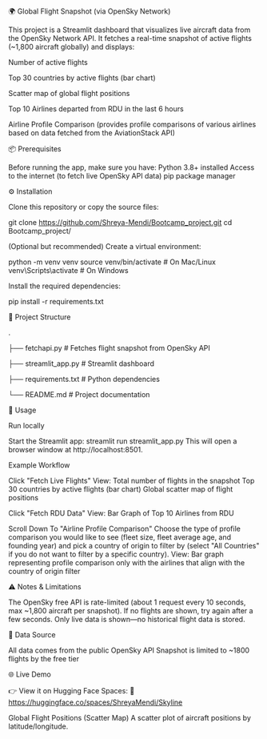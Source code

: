 🌍 Global Flight Snapshot (via OpenSky Network)

This project is a Streamlit dashboard that visualizes live aircraft data from the OpenSky Network API. It fetches a real-time snapshot of active flights (~1,800 aircraft globally) and displays:

Number of active flights

Top 30 countries by active flights (bar chart)

Scatter map of global flight positions

Top 10 Airlines departed from RDU in the last 6 hours

Airline Profile Comparison (provides profile comparisons of various airlines based on data fetched from the AviationStack API)


📦 Prerequisites

Before running the app, make sure you have:
Python 3.8+ installed
Access to the internet (to fetch live OpenSky API data)
pip package manager

⚙️ Installation

Clone this repository or copy the source files:

git clone https://github.com/Shreya-Mendi/Bootcamp_project.git
cd Bootcamp_project/


(Optional but recommended) Create a virtual environment:

python -m venv venv
source venv/bin/activate   # On Mac/Linux
venv\Scripts\activate      # On Windows

Install the required dependencies:

pip install -r requirements.txt


📂 Project Structure

.

├── fetchapi.py           # Fetches flight snapshot from OpenSky API

├── streamlit_app.py      # Streamlit dashboard

├── requirements.txt      # Python dependencies

└── README.md             # Project documentation


🚀 Usage

Run locally

Start the Streamlit app:
streamlit run streamlit_app.py
This will open a browser window at http://localhost:8501.

Example Workflow

Click "Fetch Live Flights"
View:
Total number of flights in the snapshot
Top 30 countries by active flights (bar chart)
Global scatter map of flight positions

Click "Fetch RDU Data" View:
Bar Graph of Top 10 Airlines from RDU

Scroll Down To "Airline Profile Comparison"
Choose the type of profile comparison you would like to see (fleet size, fleet average age, and founding year) and pick a country of origin to filter by (select "All Countries" if you do not want to filter by a specific country). View: Bar graph representing profile comparison only with the airlines that align with the country of origin filter


⚠️ Notes & Limitations

The OpenSky free API is rate-limited (about 1 request every 10 seconds, max ~1,800 aircraft per snapshot).
If no flights are shown, try again after a few seconds.
Only live data is shown—no historical flight data is stored.

🧠 Data Source

All data comes from the public OpenSky API
Snapshot is limited to ~1800 flights by the free tier

🌐 Live Demo

👉 View it on Hugging Face Spaces:
🔗 https://huggingface.co/spaces/ShreyaMendi/Skyline 

Global Flight Positions (Scatter Map)
A scatter plot of aircraft positions by latitude/longitude.

